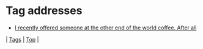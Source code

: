 <!--
title: Tag addresses
date: 2020-06-28T15:26:59.508Z
tags:
-->
# Tag addresses

 * [I recently offered someone at the other end of the world coffee. After all](81276249083.md)

| [Tags](tags.md) | [Top](index.md) |

